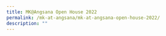 ```yaml
---
title: MK@Angsana Open House 2022
permalink: /mk-at-angsana/mk-at-angsana-open-house-2022/
description: ""
---
```

